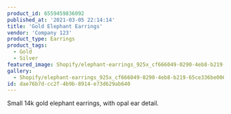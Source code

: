 ```yaml
---
product_id: 6559459836092
published_at: '2021-03-05 22:14:14'
title: 'Gold Elephant Earrings'
vendor: 'Company 123'
product_type: Earrings
product_tags:
  - Gold
  - Silver
featured_image: Shopify/elephant-earrings_925x_cf666049-0290-4eb8-b219-65ce336be006.jpg
gallery:
  - Shopify/elephant-earrings_925x_cf666049-0290-4eb8-b219-65ce336be006-1614983856.jpg
id: dae76b7d-cc2f-4b9b-8914-e73d629ab640
---
```

<p>Small 14k gold elephant earrings, with opal ear detail.</p>